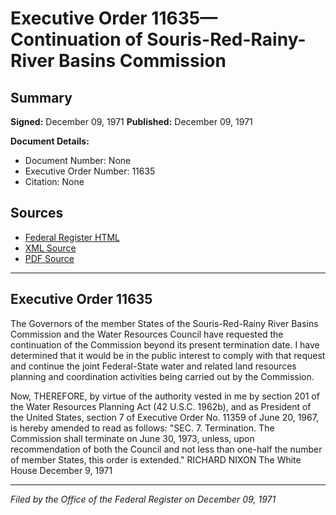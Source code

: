 # Executive Order 11635—Continuation of Souris-Red-Rainy-River Basins Commission

## Summary

**Signed:** December 09, 1971
**Published:** December 09, 1971

**Document Details:**
- Document Number: None
- Executive Order Number: 11635
- Citation: None

## Sources
- [Federal Register HTML](https://www.presidency.ucsb.edu/documents/executive-order-11635-continuation-souris-red-rainy-river-basins-commission)
- [XML Source](None)
- [PDF Source](None)

---

## Executive Order 11635

The Governors of the member States of the Souris-Red-Rainy River Basins Commission and the Water Resources Council have requested the continuation of the Commission beyond its present termination date. I have determined that it would be in the public interest to comply with that request and continue the joint Federal-State water and related land resources planning and coordination activities being carried out by the Commission.

Now, THEREFORE, by virtue of the authority vested in me by section 201 of the Water Resources Planning Act (42 U.S.C. 1962b), and as President of the United States, section 7 of Executive Order No. 11359 of June 20, 1967, is hereby amended to read as follows:
"SEC. 7. Termination. The Commission shall terminate on June 30, 1973, unless, upon recommendation of both the Council and not less than one-half the number of member States, this order is extended."
RICHARD NIXON
The White House
December 9, 1971

---

*Filed by the Office of the Federal Register on December 09, 1971*
